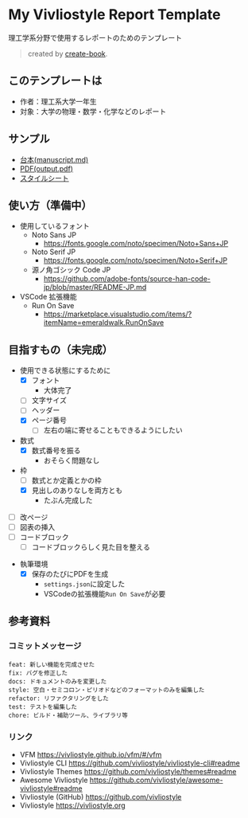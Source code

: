 # My Vivliostyle Report Template

理工学系分野で使用するレポートのためのテンプレート

> created by [create-book](https://github.com/vivliostyle/create-book).

## このテンプレートは

- 作者：理工系大学一年生  
- 対象：大学の物理・数学・化学などのレポート


## サンプル

- [台本(manuscript.md)](./manuscript.md)
- [PDF(output.pdf)](./output/output.pdf)
- [スタイルシート](./theme/my-report-theme.css)

## 使い方（準備中）

- 使用しているフォント
  - Noto Sans JP
    - https://fonts.google.com/noto/specimen/Noto+Sans+JP
  - Noto Serif JP
    - https://fonts.google.com/noto/specimen/Noto+Serif+JP
  - 源ノ角ゴシック Code JP
    - https://github.com/adobe-fonts/source-han-code-jp/blob/master/README-JP.md
- VSCode 拡張機能
  - Run On Save
    - https://marketplace.visualstudio.com/items/?itemName=emeraldwalk.RunOnSave

## 目指すもの（未完成）

- 使用できる状態にするために
  - [x] フォント
    - 大体完了
  - [ ] 文字サイズ
  - [ ] ヘッダー
  - [x] ページ番号
    - [ ] 左右の端に寄せることもできるようにしたい
- 数式
  - [x] 数式番号を振る
    - おそらく問題なし
- 枠
  - [ ] 数式とか定義とかの枠
  - [x] 見出しのありなしを両方とも
    - たぶん完成した
- [ ] 改ページ
- [ ] 図表の挿入
- [ ] コードブロック
  - [ ] コードブロックらしく見た目を整える
- 執筆環境
  - [x] 保存のたびにPDFを生成
    - `settings.json`に設定した
    - VSCodeの拡張機能`Run On Save`が必要

## 参考資料

### コミットメッセージ

```
feat: 新しい機能を完成させた
fix: バグを修正した
docs: ドキュメントのみを変更した
style: 空白・セミコロン・ピリオドなどのフォーマットのみを編集した
refactor: リファクタリングをした
test: テストを編集した
chore: ビルド・補助ツール、ライブラリ等
```

### リンク

- VFM <https://vivliostyle.github.io/vfm/#/vfm>
- Vivliostyle CLI <https://github.com/vivliostyle/vivliostyle-cli#readme>
- Vivliostyle Themes <https://github.com/vivliostyle/themes#readme>
- Awesome Vivliostyle <https://github.com/vivliostyle/awesome-vivliostyle#readme>
- Vivliostyle (GitHub) <https://github.com/vivliostyle>
- Vivliostyle <https://vivliostyle.org>
